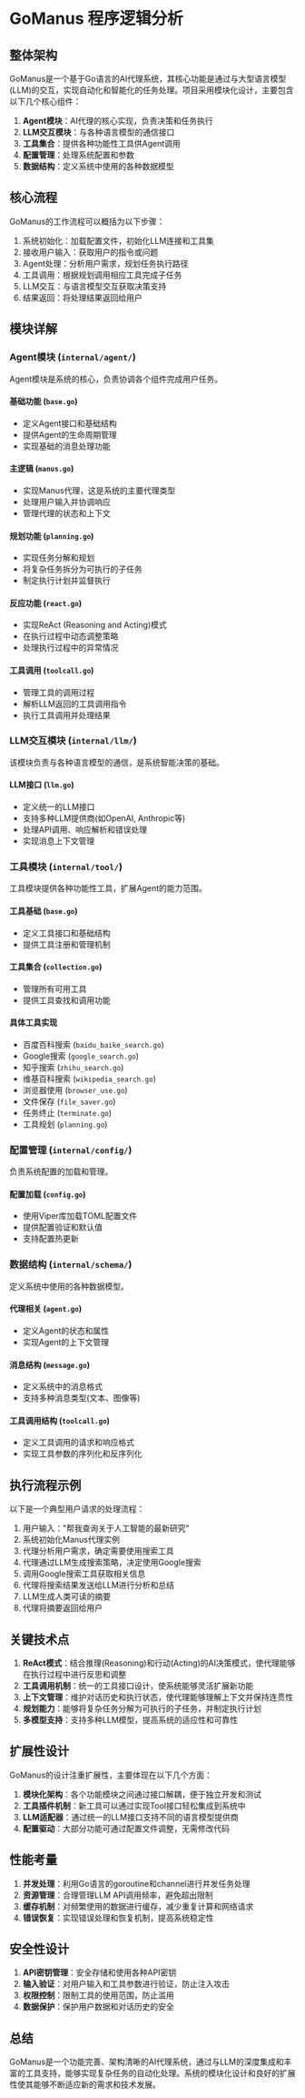 # GoManus 程序逻辑分析

## 整体架构

GoManus是一个基于Go语言的AI代理系统，其核心功能是通过与大型语言模型(LLM)的交互，实现自动化和智能化的任务处理。项目采用模块化设计，主要包含以下几个核心组件：

1. **Agent模块**：AI代理的核心实现，负责决策和任务执行
2. **LLM交互模块**：与各种语言模型的通信接口
3. **工具集合**：提供各种功能性工具供Agent调用
4. **配置管理**：处理系统配置和参数
5. **数据结构**：定义系统中使用的各种数据模型

## 核心流程

GoManus的工作流程可以概括为以下步骤：

1. 系统初始化：加载配置文件，初始化LLM连接和工具集
2. 接收用户输入：获取用户的指令或问题
3. Agent处理：分析用户需求，规划任务执行路径
4. 工具调用：根据规划调用相应工具完成子任务
5. LLM交互：与语言模型交互获取决策支持
6. 结果返回：将处理结果返回给用户

## 模块详解

### Agent模块 (`internal/agent/`)

Agent模块是系统的核心，负责协调各个组件完成用户任务。

#### 基础功能 (`base.go`)
- 定义Agent接口和基础结构
- 提供Agent的生命周期管理
- 实现基础的消息处理功能

#### 主逻辑 (`manus.go`)
- 实现Manus代理，这是系统的主要代理类型
- 处理用户输入并协调响应
- 管理代理的状态和上下文

#### 规划功能 (`planning.go`)
- 实现任务分解和规划
- 将复杂任务拆分为可执行的子任务
- 制定执行计划并监督执行

#### 反应功能 (`react.go`)
- 实现ReAct (Reasoning and Acting)模式
- 在执行过程中动态调整策略
- 处理执行过程中的异常情况

#### 工具调用 (`toolcall.go`)
- 管理工具的调用过程
- 解析LLM返回的工具调用指令
- 执行工具调用并处理结果

### LLM交互模块 (`internal/llm/`)

该模块负责与各种语言模型的通信，是系统智能决策的基础。

#### LLM接口 (`llm.go`)
- 定义统一的LLM接口
- 支持多种LLM提供商(如OpenAI, Anthropic等)
- 处理API调用、响应解析和错误处理
- 实现消息上下文管理

### 工具模块 (`internal/tool/`)

工具模块提供各种功能性工具，扩展Agent的能力范围。

#### 工具基础 (`base.go`)
- 定义工具接口和基础结构
- 提供工具注册和管理机制

#### 工具集合 (`collection.go`)
- 管理所有可用工具
- 提供工具查找和调用功能

#### 具体工具实现
- 百度百科搜索 (`baidu_baike_search.go`)
- Google搜索 (`google_search.go`)
- 知乎搜索 (`zhihu_search.go`)
- 维基百科搜索 (`wikipedia_search.go`)
- 浏览器使用 (`browser_use.go`)
- 文件保存 (`file_saver.go`)
- 任务终止 (`terminate.go`)
- 工具规划 (`planning.go`)

### 配置管理 (`internal/config/`)

负责系统配置的加载和管理。

#### 配置加载 (`config.go`)
- 使用Viper库加载TOML配置文件
- 提供配置验证和默认值
- 支持配置热更新

### 数据结构 (`internal/schema/`)

定义系统中使用的各种数据模型。

#### 代理相关 (`agent.go`)
- 定义Agent的状态和属性
- 实现Agent的上下文管理

#### 消息结构 (`message.go`)
- 定义系统中的消息格式
- 支持多种消息类型(文本、图像等)

#### 工具调用结构 (`toolcall.go`)
- 定义工具调用的请求和响应格式
- 实现工具参数的序列化和反序列化

## 执行流程示例

以下是一个典型用户请求的处理流程：

1. 用户输入："帮我查询关于人工智能的最新研究"
2. 系统初始化Manus代理实例
3. 代理分析用户需求，确定需要使用搜索工具
4. 代理通过LLM生成搜索策略，决定使用Google搜索
5. 调用Google搜索工具获取相关信息
6. 代理将搜索结果发送给LLM进行分析和总结
7. LLM生成人类可读的摘要
8. 代理将摘要返回给用户

## 关键技术点

1. **ReAct模式**：结合推理(Reasoning)和行动(Acting)的AI决策模式，使代理能够在执行过程中进行反思和调整
2. **工具调用机制**：统一的工具接口设计，使系统能够灵活扩展新功能
3. **上下文管理**：维护对话历史和执行状态，使代理能够理解上下文并保持连贯性
4. **规划能力**：能够将复杂任务分解为可执行的子任务，并制定执行计划
5. **多模型支持**：支持多种LLM模型，提高系统的适应性和可靠性

## 扩展性设计

GoManus的设计注重扩展性，主要体现在以下几个方面：

1. **模块化架构**：各个功能模块之间通过接口解耦，便于独立开发和测试
2. **工具插件机制**：新工具可以通过实现Tool接口轻松集成到系统中
3. **LLM适配器**：通过统一的LLM接口支持不同的语言模型提供商
4. **配置驱动**：大部分功能可通过配置文件调整，无需修改代码

## 性能考量

1. **并发处理**：利用Go语言的goroutine和channel进行并发任务处理
2. **资源管理**：合理管理LLM API调用频率，避免超出限制
3. **缓存机制**：对频繁使用的数据进行缓存，减少重复计算和网络请求
4. **错误恢复**：实现错误处理和恢复机制，提高系统稳定性

## 安全性设计

1. **API密钥管理**：安全存储和使用各种API密钥
2. **输入验证**：对用户输入和工具参数进行验证，防止注入攻击
3. **权限控制**：限制工具的使用范围，防止滥用
4. **数据保护**：保护用户数据和对话历史的安全

## 总结

GoManus是一个功能完善、架构清晰的AI代理系统，通过与LLM的深度集成和丰富的工具支持，能够实现复杂任务的自动化处理。系统的模块化设计和良好的扩展性使其能够不断适应新的需求和技术发展。
